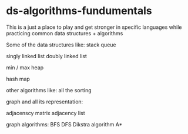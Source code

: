 # ds-algorithms-fundumentals
This is a just a place to play and get stronger in specific languages while practicing common data structures + algorithms 


Some of the data structures like:
stack
queue

singly linked list
doubly linked list


min / max heap

hash map

other algorithms like:
all the sorting 


graph and all its representation:

adjacenscy matrix
adjacency list

graph algorithms:
BFS
DFS
Dikstra algorithm
A*